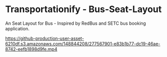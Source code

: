 # Transportationify - Bus-Seat-Layout
An Seat Layout for Bus - Inspired by RedBus and SETC bus booking application.

https://github-production-user-asset-6210df.s3.amazonaws.com/148844208/277567901-e83b1b77-dc19-46ae-8742-eefb1898d9fe.mp4

